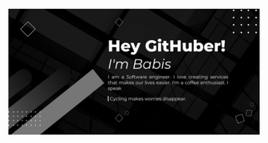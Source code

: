 <p style="text-align:center;"><img src="https://github.com/babisc/babisc/blob/main/babisc-github-cover.png" alt="Logo"></p>

